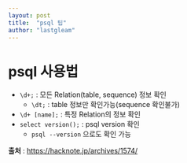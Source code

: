 ```yaml
---
layout: post
title:  "psql 팁"
author: "lastgleam"
---
```


# psql 사용법

- `\d+;` : 모든 Relation(table, sequence) 정보 확인
  - `\dt;` : table 정보만 확인가능(sequence 확인불가) 
- `\d+ [name];` : 특정 Relation의 정보 확인 
- `select version();` : psql version 확인
  - `psql --version` 으로도 확인 가능

 **출처** : https://hacknote.jp/archives/1574/
